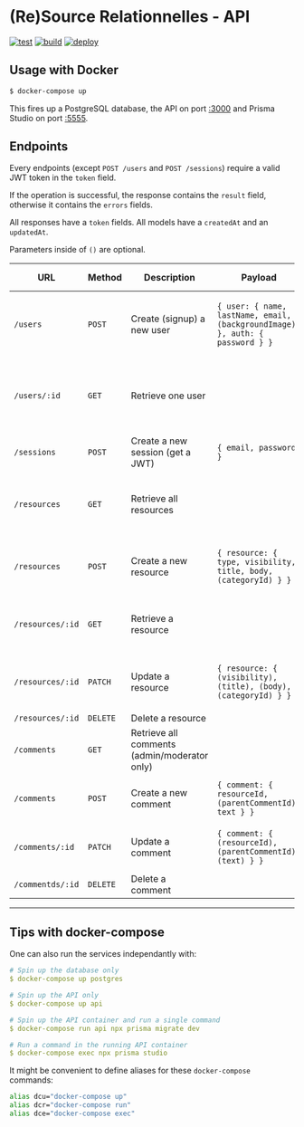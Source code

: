 # (Re)Source Relationnelles - API

[![test](https://github.com/CUBE-TTRB/api/actions/workflows/test.yml/badge.svg)](https://github.com/CUBE-TTRB/api/actions/workflows/test.yml)
[![build](https://github.com/CUBE-TTRB/api/actions/workflows/build.yml/badge.svg)](https://github.com/CUBE-TTRB/api/actions/workflows/build.yml)
[![deploy](https://github.com/CUBE-TTRB/api/actions/workflows/deploy.yml/badge.svg)](https://github.com/CUBE-TTRB/api/actions/workflows/deploy.yml)

## Usage with Docker

```sh
$ docker-compose up
```

This fires up a PostgreSQL database, the API on port [:3000](http://localhost:3000)
and Prisma Studio on port [:5555](http://localhost:5555).

## Endpoints

Every endpoints (except `POST /users` and `POST /sessions`) require a valid
JWT token in the `token` field.

If the operation is successful, the response contains the `result` field,
otherwise it contains the `errors` fields.

All responses have a `token` fields. All models have a `createdAt` and an `updatedAt`.

Parameters inside of `()` are optional.

URL       | Method    | Description     | Payload | Response (in `result`) |
----------|-----------|-----------------| ------- | -------- |
`/users`  | `POST`    | Create (signup) a new user | `{ user: { name, lastName, email, (backgroundImage) }, auth: { password } }` | `{ id, name, lastName, email, backgroundImage bornedAt, confirmedAt, createdAt, updatedAt }`
`/users/:id`  | `GET` | Retrieve one user | | `{ user: { id, name, lastName, email, backgroundImage, bornedAt, confirmedAt, createdAt, updatedAt } }`
`/sessions` | `POST` | Create a new session (get a JWT) | `{ email, password }` | `{ token }`
`/resources` | `GET` | Retrieve all resources | | `[{ id, userId, visibility, state, type, categoryId, title, body, date, location }, ...]`
`/resources` | `POST` | Create a new resource | `{ resource: { type, visibility, title, body, (categoryId) } }` | `{ id, userId, visibility, state, type, categoryId, title, body, date, location }`
`/resources/:id` | `GET` | Retrieve a resource | | `{ id, userId, visibility, state, type, categoryId, title, body, date, location }`
`/resources/:id` | `PATCH` | Update a resource | `{ resource: { (visibility), (title), (body), (categoryId) } }` | `{ id, userId, visibility, state, type, categoryId, title, body, date, location }`
`/resources/:id` | `DELETE` | Delete a resource | | N/A
`/comments` | `GET` | Retrieve all comments (admin/moderator only) | | `[{ id, userId, resourceId, text, parentCommentId }, ... ]`
`/comments` | `POST` | Create a new comment | `{ comment: { resourceId, (parentCommentId), text } }` | `{ id, userId, resourceId, text, parentCommentId }`
`/comments/:id` | `PATCH` | Update a comment | `{ comment: { (resourceId), (parentCommentId), (text) } }` | `{ id, userId, resourceId, text, parentCommentId }`
`/commentds/:id` | `DELETE` | Delete a comment | | N/A
---

## Tips with docker-compose

One can also run the services independantly with:

```yml
# Spin up the database only
$ docker-compose up postgres

# Spin up the API only
$ docker-compose up api

# Spin up the API container and run a single command
$ docker-compose run api npx prisma migrate dev

# Run a command in the running API container
$ docker-compose exec npx prisma studio
```

It might be convenient to define aliases for these `docker-compose` commands:

```bash
alias dcu="docker-compose up"
alias dcr="docker-compose run"
alias dce="docker-compose exec"
```
